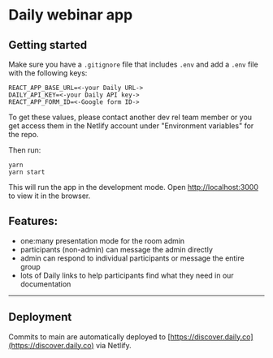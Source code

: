 # Daily webinar app

## Getting started

Make sure you have a `.gitignore` file that includes `.env` and add a `.env` file with the following keys:

```
REACT_APP_BASE_URL=<-your Daily URL->
DAILY_API_KEY=<-your Daily API key->
REACT_APP_FORM_ID=<-Google form ID->
```

To get these values, please contact another dev rel team member or you get access them in the Netlify account under "Environment variables" for the repo.

Then run:

```
yarn
yarn start
```

This will run the app in the development mode.
Open [http://localhost:3000](http://localhost:3000) to view it in the browser.

## Features:

- one:many presentation mode for the room admin
- participants (non-admin) can message the admin directly
- admin can respond to individual participants or message the entire group
- lots of Daily links to help participants find what they need in our documentation

---

## Deployment

Commits to main are automatically deployed to [https://discover.daily.co](https://discover.daily.co) via Netlify.
